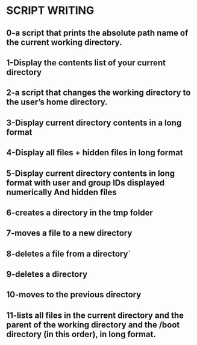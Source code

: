 # SCRIPT WRITING #
## 0-a script that prints the absolute path name of the current working directory.
## 1-Display the contents list of your current directory
## 2-a script that changes the working directory to the user’s home directory.
## 3-Display current directory contents in a long format
## 4-Display all files + hidden files in long format
## 5-Display current directory contents in long format with user and group IDs displayed numerically And hidden files
## 6-creates a directory in the tmp folder
## 7-moves a file to a new directory
## 8-deletes a file from a directory`
## 9-deletes a directory
## 10-moves to the previous directory
## 11-lists all files in the current directory and the parent of the working directory and the /boot directory (in this order), in long format.
